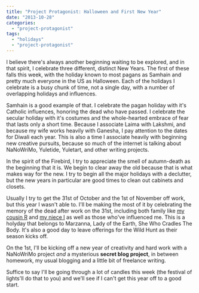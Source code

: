 ```yaml
---
title: "Project Protagonist: Halloween and First New Year"
date: "2013-10-28"
categories: 
  - "project-protagonist"
tags: 
  - "holidays"
  - "project-protagonist"
---
```


I believe there's always another beginning waiting to be explored, and in that spirit, I celebrate three different, distinct New Years. The first of these falls this week, with the holiday known to most pagans as Samhain and pretty much everyone in the US as Halloween. Each of the holidays I celebrate is a busy chunk of time, not a single day, with a number of overlapping holidays and influences.

Samhain is a good example of that. I celebrate the pagan holiday with it's Catholic influences, honoring the dead who have passed. I celebrate the secular holiday with it's costumes and the whole-hearted embrace of fear that lasts only a short time. Because I associate Laima with Lakshmi, and because my wife works heavily with Ganesha, I pay attention to the dates for Diwali each year. This is also a time I associate heavily with beginning new creative pursuits, because so much of the internet is talking about NaNoWriMo, Yuletide, Yuletart, and other writing projects.

In the spirit of the Firebird, I try to appreciate the smell of autumn-death as the beginning that it is. We begin to clear away the old because that is what makes way for the new. I try to begin all the major holidays with a declutter, but the new years in particular are good times to clean out cabinets and closets.

Usually I try to get the 31st of October and the 1st of November off work, but this year I wasn't able to. I'll be making the most of it by celebrating the memory of the dead after work on the 31st, including both family like [my cousin R](http://jackadreams.info/2013/01/20/of-loss-and-messages/ "Of Loss and Messages") and [my niece I](http://dearmara.wordpress.com/2013/07/28/for-i/) as well as those who've influenced me. This is a holyday that belongs to Marzanna, Lady of the Earth, She Who Cradles The Body. It's also a good day to leave offerings for the Wild Hunt as their season kicks off.

On the 1st, I'll be kicking off a new year of creativity and hard work with a NaNoWriMo project _and_ a mysterious **secret blog project**, in between homework, my usual blogging and a little bit of freelance writing.

Suffice to say I'll be going through a lot of candles this week (the festival of lights'll do that to you) and we'll see if I can't get this year off to a good start.
